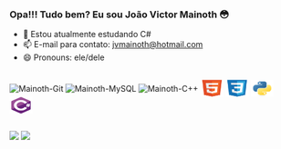 ### Opa!!! Tudo bem? Eu sou João Victor Mainoth 😳

- 🌱 Estou atualmente estudando C#
- 📫 E-mail para contato: jvmainoth@hotmail.com
- 😄 Pronouns: ele/dele

<div style="display: inline_block"><br>
  <img align="center" alt="Mainoth-Git" height="30" width="40" src="https://cdn.jsdelivr.net/gh/devicons/devicon/icons/git/git-original.svg">
  <img align="center" alt="Mainoth-MySQL" height="30" width="40" src="https://cdn.jsdelivr.net/gh/devicons/devicon/icons/mysql/mysql-original-wordmark.svg">
  <img align="center" alt="Mainoth-C++" height="30" width="40" src="https://cdn.jsdelivr.net/gh/devicons/devicon/icons/cplusplus/cplusplus-original.svg">
  <img align="center" alt="Mainoth-HTML" height="30" width="40" src="https://raw.githubusercontent.com/devicons/devicon/master/icons/html5/html5-original.svg">
  <img align="center" alt="Mainoth-CSS" height="30" width="40" src="https://raw.githubusercontent.com/devicons/devicon/master/icons/css3/css3-original.svg">
  <img align="center" alt="Mainoth-Python" height="30" width="40" src="https://raw.githubusercontent.com/devicons/devicon/master/icons/python/python-original.svg">
  <img align="center" alt="Mainoth-C#" height="30" width="40" src="https://github.com/devicons/devicon/blob/v2.15.1/icons/csharp/csharp-original.svg">
</div>
 
##
  
<div>  
  <a href = "mailto:jvmainoth@hotmail.com"><img src="https://img.shields.io/badge/Microsoft_Outlook-0078D4?style=for-the-badge&logo=microsoft-outlook&logoColor=white"></a>
  <a href="https://www.linkedin.com/in/joão-victor-pereira-a59520207/" target="_blank"><img src="https://img.shields.io/badge/-LinkedIn-%230077B5?style=for-the-badge&logo=linkedin&logoColor=white" target="_blank"></a> 
 
</div>

